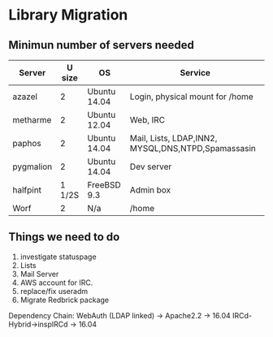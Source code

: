 # Library Migration

## Minimun number of servers needed

| Server    | U size | OS           | Service                                            |
| --------- | ------ | ------------ | -------------------------------------------------- |
| azazel    | 2      | Ubuntu 14.04 | Login, physical mount for /home                    |
| metharme  | 2      | Ubuntu 12.04 | Web, IRC                                           |
| paphos    | 2      | Ubuntu 14.04 | Mail, Lists, LDAP,INN2, MYSQL,DNS,NTPD,Spamassasin |
| pygmalion | 2      | Ubuntu 14.04 | Dev server                                         |
| halfpint  | 1 1/2S | FreeBSD 9.3  | Admin box                                          |
| Worf      | 2      | N/a          | /home                                              |

## Things we need to do

1. investigate statuspage
2. Lists
3. Mail Server
4. AWS account for IRC.
5. replace/fix useradm
6. Migrate Redbrick package

Dependency Chain: WebAuth (LDAP linked) -> Apache2.2 -> 16.04
IRCd-Hybrid->inspIRCd -> 16.04
